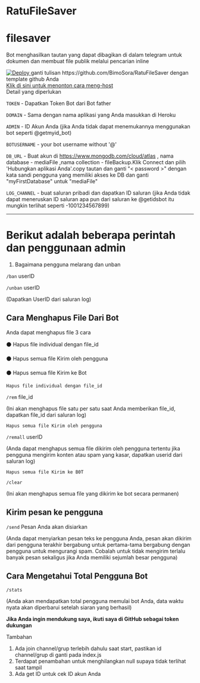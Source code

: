# RatuFileSaver
# filesaver
Bot menghasilkan tautan yang dapat dibagikan di dalam telegram untuk dokumen dan membuat file publik melalui pencarian inline


<a href="https://heroku.com/deploy?template=https://github.com/BimoSora/RatuFileSaver">
  <img src="https://www.herokucdn.com/deploy/button.svg" alt="Deploy">
</a>
ganti tulisan https://github.com/BimoSora/RatuFileSaver dengan template github Anda

<br>
<a href="https://youtu.be/zw_ijvhzomI">
Klik di sini untuk menonton cara meng-host
</a>
<br>
Detail yang diperlukan

<code>TOKEN</code> - Dapatkan Token Bot dari Bot father

<code>DOMAIN</code> - Sama dengan nama aplikasi yang Anda masukkan di Heroku

<code>ADMIN</code> - ID Akun Anda (jika Anda tidak dapat menemukannya menggunakan bot seperti @getmyid_bot)

<code>BOTUSERNAME</code> - your bot username without '@'

<code>DB_URL</code> - Buat akun di https://www.mongodb.com/cloud/atlas , nama database - mediaFile ,nama collection - fileBackup.Klik Connect dan pilih 'Hubungkan aplikasi Anda'.copy tautan dan ganti "< password >" dengan kata sandi pengguna yang memiliki akses ke DB dan ganti "myFirstDatabase" untuk "mediaFile"

<code>LOG_CHANNEL</code> - buat saluran pribadi dan dapatkan ID saluran (jika Anda tidak dapat meneruskan ID saluran apa pun dari saluran ke @getidsbot itu mungkin terlihat seperti -1001234567899)  
<hr>

<h1>Berikut adalah beberapa perintah dan penggunaan admin</h1>


1. Bagaimana pengguna melarang dan unban


<code>/ban</code> userID

<code>/unban</code> userID

(Dapatkan UserID dari saluran log)


<h2>Cara Menghapus File Dari Bot</h2>


Anda dapat menghapus file 3 cara

  ⚫ Hapus file individual dengan file_id

  ⚫ Hapus semua file Kirim oleh pengguna

  ⚫ Hapus semua file Kirim ke Bot


    Hapus file individual dengan file_id

<code>/rem</code> file_id

(Ini akan menghapus file satu per satu saat Anda memberikan file_id, dapatkan file_id dari saluran log)


    Hapus semua file Kirim oleh pengguna

<code>/remall</code> userID

(Anda dapat menghapus semua file dikirim oleh pengguna tertentu jika pengguna mengirim konten atau spam yang kasar, dapatkan userid dari saluran log)


    Hapus semua file Kirim ke B0T

<code>/clear</code>

(Ini akan menghapus semua file yang dikirim ke bot secara permanen)

<h2>Kirim pesan ke pengguna</h2>

<code>/send</code> Pesan Anda akan disiarkan

(Anda dapat menyiarkan pesan teks ke pengguna Anda, pesan akan dikirim dari pengguna terakhir bergabung untuk pertama-tama bergabung dengan pengguna untuk mengurangi spam. Cobalah untuk tidak mengirim terlalu banyak pesan sekaligus jika Anda memiliki sejumlah besar pengguna)


<h2>Cara Mengetahui Total Pengguna Bot</h2>

<code>/stats</code>

(Anda akan mendapatkan total pengguna memulai bot Anda, data waktu nyata akan diperbarui setelah siaran yang berhasil)



<b>Jika Anda ingin mendukung saya, ikuti saya di GitHub sebagai token dukungan</b>

Tambahan
1. Ada join channel/grup terlebih dahulu saat start, pastikan id channel/grup di ganti pada index.js
2. Terdapat penambahan untuk menghilangkan null supaya tidak terlihat saat tampil
3. Ada get ID untuk cek ID akun Anda
